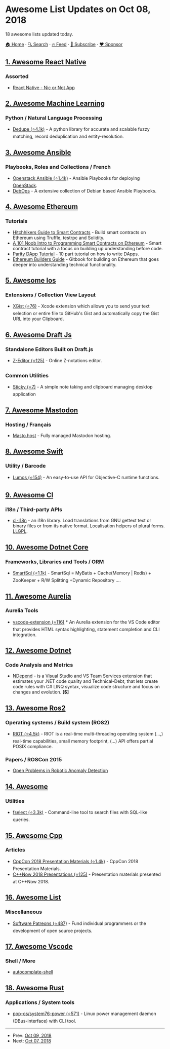 # Awesome List Updates on Oct 08, 2018

18 awesome lists updated today.

[🏠 Home](/README.md) · [🔍 Search](https://www.trackawesomelist.com/search/) · [🔥 Feed](https://www.trackawesomelist.com/rss.xml) · [📮 Subscribe](https://trackawesomelist.us17.list-manage.com/subscribe?u=d2f0117aa829c83a63ec63c2f&id=36a103854c) · [❤️  Sponsor](https://github.com/sponsors/theowenyoung)



## [1. Awesome React Native](/content/jondot/awesome-react-native/README.md)

### Assorted

*   [React Native - Nic or Not App](https://shift.infinite.red/cage-against-the-machine-a419b6980424)

## [2. Awesome Machine Learning](/content/josephmisiti/awesome-machine-learning/README.md)

### Python / Natural Language Processing

*   [Dedupe (⭐4.1k)](https://github.com/dedupeio/dedupe) - A python library for accurate and scalable fuzzy matching, record deduplication and entity-resolution.

## [3. Awesome Ansible](/content/ansible-community/awesome-ansible/README.md)

### Playbooks, Roles and Collections / French

*   [Openstack Ansible (⭐1.4k)](https://github.com/openstack/openstack-ansible) - Ansible Playbooks for deploying [OpenStack](https://www.openstack.org/).
*   [DebOps](https://docs.debops.org/en/master/) - A extensive collection of Debian based Ansible Playbooks.

## [4. Awesome Ethereum](/content/ttumiel/Awesome-Ethereum/README.md)

### Tutorials

*   [Hitchhikers Guide to Smart Contracts](https://blog.zeppelin.solutions/the-hitchhikers-guide-to-smart-contracts-in-ethereum-848f08001f05) - Build smart contracts on Ethereum using Truffle, testrpc and Solidity.
*   [A 101 Noob Intro to Programming Smart Contracts on Ethereum](https://medium.com/@ConsenSys/a-101-noob-intro-to-programming-smart-contracts-on-ethereum-695d15c1dab4) - Smart contract tutorial with a focus on building up understanding before code.
*   [Parity DApp Tutorial](https://wiki.parity.io/Dapp-Tutorial) - 10 part tutorial on how to write DApps.
*   [Ethereum Builders Guide](https://ethereumbuilders.gitbooks.io/guide/content/en/index.html) - Gitbook for building on Ethereum that goes deeper into understanding technical functionality.

## [5. Awesome Ios](/content/vsouza/awesome-ios/README.md)

### Extensions / Collection View Layout

*   [XGist (⭐76)](https://github.com/Bunn/Xgist) - Xcode extension which allows you to send your text selection or entire file to GitHub's Gist and automatically copy the Gist URL into your Clipboard.

## [6. Awesome Draft Js](/content/nikgraf/awesome-draft-js/README.md)

### Standalone Editors Built on Draft.js

*   [Z-Editor (⭐125)](https://github.com/Z-Editor/Z-Editor) - Online Z-notations editor.

### Common Utilities

*   [Sticky (⭐7)](https://github.com/nadunindunil/sticky) - A simple note taking and clipboard managing desktop application

## [7. Awesome Mastodon](/content/tleb/awesome-mastodon/README.md)

### Hosting / Français

*   [Masto.host](https://masto.host) - Fully managed Mastodon hosting.

## [8. Awesome Swift](/content/matteocrippa/awesome-swift/README.md)

### Utility / Barcode

*   [Lumos (⭐154)](https://github.com/sushinoya/Lumos) - An easy-to-use API for Objective-C runtime functions.

## [9. Awesome Cl](/content/CodyReichert/awesome-cl/README.md)

### i18n / Third-party APIs

*   [cl-i18n](https://notabug.org/cage/cl-i18n) - an i18n library. Load translations from GNU gettext text or binary files or from its native format. Localisation helpers of plural forms. [LLGPL](http://opensource.franz.com/preamble.html).

## [10. Awesome Dotnet Core](/content/thangchung/awesome-dotnet-core/README.md)

### Frameworks, Libraries and Tools / ORM

*   [SmartSql (⭐1.1k)](https://github.com/Ahoo-Wang/SmartSql) - SmartSql = MyBatis + Cache(Memory | Redis) + ZooKeeper + R/W Splitting +Dynamic Repository ....

## [11. Awesome Aurelia](/content/aurelia-contrib/awesome-aurelia/README.md)

### Aurelia Tools

*   [vscode-extension (⭐116)](https://github.com/aurelia/vscode-extension) \* An Aurelia extension for the VS Code editor that provides HTML syntax highlighting, statement completion and CLI integration.

## [12. Awesome Dotnet](/content/quozd/awesome-dotnet/README.md)

### Code Analysis and Metrics

*   [NDepend](https://www.ndepend.com) - is a Visual Studio and VS Team Services extension that estimates your .NET code quality and Technical-Debt, that lets create code rules with C# LINQ syntax, visualize code structure and focus on changes and evolution. **\[$]**

## [13. Awesome Ros2](/content/fkromer/awesome-ros2/README.md)

### Operating systems / Build system (ROS2)

*   [RIOT (⭐4.5k)](https://github.com/RIOT-OS/RIOT) - RIOT is a real-time multi-threading operating system (...,) real-time capabilities, small memory footprint, (...) API offers partial POSIX compliance.

### Papers / ROSCon 2015

*   [Open Problems in Robotic Anomaly Detection](https://arxiv.org/pdf/1809.03565.pdf)

## [14. Awesome](/content/Awesome-Windows/Awesome/README.md)

### Utilities

*   [fselect (⭐3.3k)](https://github.com/jhspetersson/fselect) - Command-line tool to search files with SQL-like queries.

## [15. Awesome Cpp](/content/fffaraz/awesome-cpp/README.md)

### Articles

*   [CppCon 2018 Presentation Materials (⭐1.4k)](https://github.com/CppCon/CppCon2018) - CppCon 2018 Presentation Materials.
*   [C++Now 2018 Presentations (⭐125)](https://github.com/boostcon/cppnow_presentations_2018) - Presentation materials presented at C++Now 2018.

## [16. Awesome List](/content/sindresorhus/awesome/README.md)

### Miscellaneous

*   [Software Patreons (⭐487)](https://github.com/uraimo/awesome-software-patreons#readme) - Fund individual programmers or the development of open source projects.

## [17. Awesome Vscode](/content/viatsko/awesome-vscode/README.md)

### Shell / More

*   [autocomplate-shell](https://marketplace.visualstudio.com/items?itemName=truman.autocomplate-shell)

## [18. Awesome Rust](/content/rust-unofficial/awesome-rust/README.md)

### Applications / System tools

*   [pop-os/system76-power (⭐571)](https://github.com/pop-os/system76-power/) - Linux power management daemon (DBus-interface) with CLI tool.

---

- Prev: [Oct 09, 2018](/content/2018/10/09/README.md)
- Next: [Oct 07, 2018](/content/2018/10/07/README.md)